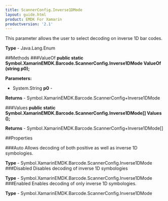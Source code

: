 ```yaml
---
title: ScannerConfig.Inverse1DMode
layout: guide.html
product: EMDK For Xamarin
productversion: '2.1'
---
```

This parameter allows the user to select decoding on inverse 1D bar codes.

**Type** - Java.Lang.Enum

##Methods
###ValueOf
**public static Symbol.XamarinEMDK.Barcode.ScannerConfig.Inverse1DMode ValueOf (string p0);**


        

**Parameters:** 

* System.String **p0** - 
        

**Returns** - Symbol.XamarinEMDK.Barcode.ScannerConfig+Inverse1DMode

###Values
**public static Symbol.XamarinEMDK.Barcode.ScannerConfig.Inverse1DMode[] Values ();**


        


**Returns** - Symbol.XamarinEMDK.Barcode.ScannerConfig+Inverse1DMode[]

##Properties

###Auto
Allows decoding of both positive as well as inverse 1D symbologies.

**Type** - Symbol.XamarinEMDK.Barcode.ScannerConfig.Inverse1DMode
###Disabled
Disables decoding of inverse 1D symbologies

**Type** - Symbol.XamarinEMDK.Barcode.ScannerConfig.Inverse1DMode
###Enabled
Enables decoding of only inverse 1D symbologies.

**Type** - Symbol.XamarinEMDK.Barcode.ScannerConfig.Inverse1DMode















